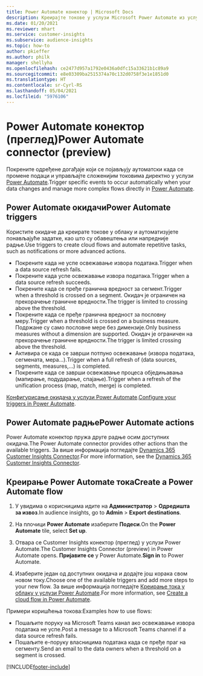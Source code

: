 ```yaml
---
title: Power Automate конектор | Microsoft Docs
description: Креирајте токове у услузи Microsoft Power Automate из услуге Dynamics 365 Customer Insights.
ms.date: 01/20/2021
ms.reviewer: mhart
ms.service: customer-insights
ms.subservice: audience-insights
ms.topic: how-to
author: pkieffer
ms.author: philk
manager: shellyha
ms.openlocfilehash: ce2477d957a1792e0436a0dfc15a33621b1c89a9
ms.sourcegitcommit: e8e03309ba2515374a70c132d0758f3e1e1851d0
ms.translationtype: HT
ms.contentlocale: sr-Cyrl-RS
ms.lasthandoff: 05/04/2021
ms.locfileid: "5976106"
---
```

# <a name="power-automate-connector-preview"></a><span data-ttu-id="272b6-103">Power Automate конектор (преглед)</span><span class="sxs-lookup"><span data-stu-id="272b6-103">Power Automate connector (preview)</span></span>

<span data-ttu-id="272b6-104">Покрените одређене догађаје који се појављују аутоматски када се промене подаци и управљајте сложенијим токовима директно у услузи [Power Automate](https://flow.microsoft.com/).</span><span class="sxs-lookup"><span data-stu-id="272b6-104">Trigger specific events to occur automatically when your data changes and manage more complex flows directly in [Power Automate](https://flow.microsoft.com/).</span></span>

## <a name="power-automate-triggers"></a><span data-ttu-id="272b6-105">Power Automate окидачи</span><span class="sxs-lookup"><span data-stu-id="272b6-105">Power Automate triggers</span></span>

<span data-ttu-id="272b6-106">Користите окидаче да креирате токове у облаку и аутоматизујете понављајуће задатке, као што су обавештења или напредније радње.</span><span class="sxs-lookup"><span data-stu-id="272b6-106">Use triggers to create cloud flows and automate repetitive tasks, such as notifications or more advanced actions.</span></span> 

- <span data-ttu-id="272b6-107">Покрените када не успе освежавање извора података.</span><span class="sxs-lookup"><span data-stu-id="272b6-107">Trigger when a data source refresh fails.</span></span> 
- <span data-ttu-id="272b6-108">Покрените када успе освежавање извора података.</span><span class="sxs-lookup"><span data-stu-id="272b6-108">Trigger when a data source refresh succeeds.</span></span>
- <span data-ttu-id="272b6-109">Покрените када се пређе гранична вредност за сегмент.</span><span class="sxs-lookup"><span data-stu-id="272b6-109">Trigger when a threshold is crossed on a segment.</span></span> <span data-ttu-id="272b6-110">Окидач је ограничен на прекорачење граничне вредности.</span><span class="sxs-lookup"><span data-stu-id="272b6-110">The trigger is limited to crossing above the threshold.</span></span>
- <span data-ttu-id="272b6-111">Покрените када се пређе гранична вредност за пословну меру.</span><span class="sxs-lookup"><span data-stu-id="272b6-111">Trigger when a threshold is crossed on a business measure.</span></span> <span data-ttu-id="272b6-112">Подржане су само пословне мере без димензије.</span><span class="sxs-lookup"><span data-stu-id="272b6-112">Only business measures without a dimension are supported.</span></span> <span data-ttu-id="272b6-113">Окидач је ограничен на прекорачење граничне вредности.</span><span class="sxs-lookup"><span data-stu-id="272b6-113">The trigger is limited crossing above the threshold.</span></span>
- <span data-ttu-id="272b6-114">Активира се када се заврши потпуно освежавање (извора података, сегмената, мера...).</span><span class="sxs-lookup"><span data-stu-id="272b6-114">Trigger when a full refresh of (data sources, segments, measures,...) is completed.</span></span>
- <span data-ttu-id="272b6-115">Покрените када се заврши освежавање процеса обједињавања (мапирање, подударање, спајање).</span><span class="sxs-lookup"><span data-stu-id="272b6-115">Trigger when a refresh of the unification process (map, match, merge) is completed.</span></span>

<span data-ttu-id="272b6-116">[Конфигурисање окидача у услузи Power Automate](https://flow.microsoft.com/connectors/shared_customerinsights/dynamics-365-customer-insights-connector/).</span><span class="sxs-lookup"><span data-stu-id="272b6-116">[Configure your triggers in Power Automate](https://flow.microsoft.com/connectors/shared_customerinsights/dynamics-365-customer-insights-connector/).</span></span>

## <a name="power-automate-actions"></a><span data-ttu-id="272b6-117">Power Automate радње</span><span class="sxs-lookup"><span data-stu-id="272b6-117">Power Automate actions</span></span>
<span data-ttu-id="272b6-118">Power Automate конектор пружа друге радње осим доступних окидача.</span><span class="sxs-lookup"><span data-stu-id="272b6-118">The Power Automate connector provides other actions than the available triggers.</span></span> <span data-ttu-id="272b6-119">За више информација погледајте [Dynamics 365 Customer Insights Connector](/connectors/customerinsights/).</span><span class="sxs-lookup"><span data-stu-id="272b6-119">For more information, see the [Dynamics 365 Customer Insights Connector](/connectors/customerinsights/).</span></span>

## <a name="create-a-power-automate-flow"></a><span data-ttu-id="272b6-120">Креирање Power Automate тока</span><span class="sxs-lookup"><span data-stu-id="272b6-120">Create a Power Automate flow</span></span>

1. <span data-ttu-id="272b6-121">У увидима о корисницима идите на **Администратор** > **Одредишта за извоз**.</span><span class="sxs-lookup"><span data-stu-id="272b6-121">In audience insights, go to **Admin** > **Export destinations**.</span></span>

1. <span data-ttu-id="272b6-122">На плочици **Power Automate** изаберите **Подеси**.</span><span class="sxs-lookup"><span data-stu-id="272b6-122">On the **Power Automate** tile, select **Set up**.</span></span>

1. <span data-ttu-id="272b6-123">Отвара се Customer Insights конектор (преглед) у услузи Power Automate.</span><span class="sxs-lookup"><span data-stu-id="272b6-123">The Customer Insights Connector (preview) in Power Automate opens.</span></span> <span data-ttu-id="272b6-124">**Пријавите се** у Power Automate.</span><span class="sxs-lookup"><span data-stu-id="272b6-124">**Sign in** to Power Automate.</span></span>

1. <span data-ttu-id="272b6-125">Изаберите један од доступних окидача и додајте још корака свом новом току.</span><span class="sxs-lookup"><span data-stu-id="272b6-125">Choose one of the available triggers and add more steps to your new flow.</span></span> <span data-ttu-id="272b6-126">За више информација погледајте [Креирање тока у облаку у услузи Power Automate](/power-automate/get-started-logic-flow).</span><span class="sxs-lookup"><span data-stu-id="272b6-126">For more information, see [Create a cloud flow in Power Automate](/power-automate/get-started-logic-flow).</span></span>

<span data-ttu-id="272b6-127">Примери коришћења токова:</span><span class="sxs-lookup"><span data-stu-id="272b6-127">Examples how to use flows:</span></span> 
- <span data-ttu-id="272b6-128">Пошаљите поруку на Microsoft Teams канал ако освежавање извора података не успе.</span><span class="sxs-lookup"><span data-stu-id="272b6-128">Post a message to a Microsoft Teams channel if a data source refresh fails.</span></span> 
- <span data-ttu-id="272b6-129">Пошаљите е-поруку власницима података када се пређе праг на сегменту.</span><span class="sxs-lookup"><span data-stu-id="272b6-129">Send an email to the data owners when a threshold on a segment is crossed.</span></span>



[!INCLUDE[footer-include](../includes/footer-banner.md)]
